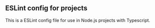 ## ESLint config for projects

This is a ESLint config file for use in Node.js projects with Typescript.
